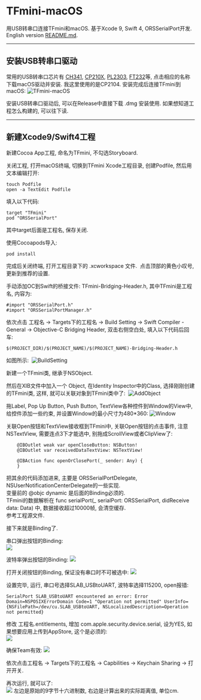 # TFmini-macOS
用USB转串口连接TFmini和macOS. 基于Xcode 9, Swift 4, ORSSerialPort开发. English version [README.md](/README.md).  

---
## 安装USB转串口驱动  
常用的USB转串口芯片有 [CH341](http://www.wch.cn/download/CH341SER_MAC_ZIP.html), [CP210X](https://www.silabs.com/products/development-tools/software/usb-to-uart-bridge-vcp-drivers), [PL2303](http://www.prolific.com.tw/US/ShowProduct.aspx?p_id=229&pcid=41), [FT232](http://www.ftdichip.com/Drivers/VCP.htm)等, 点击相应的名称下载macOS驱动并安装. 我这里使用的是CP2104. 安装完成后连接TFmini到macOS: 
![TFmini-macOS](/Assets/TFmini-macOS.jpg) 

安装USB转串口驱动后, 可以在Release中直接下载 .dmg 安装使用.  如果想知道工程怎么构建的, 可以往下读.  

--- 
## 新建Xcode9/Swift4工程  
新建Cocoa App工程, 命名为TFmini, 不勾选Storyboard.  

关闭工程, 打开macOS终端, 切换到TFmini Xcode工程目录, 创建Podfile, 然后用文本编辑打开:  
```
touch Podfile
open -a TextEdit Podfile
```

填入以下代码: 
```
target "TFmini"
pod "ORSSerialPort"
```
其中target后面是工程名, 保存关闭.  

使用Cocoapods导入: 
```
pod install
```

完成后关闭终端, 打开工程目录下的 .xcworkspace 文件.  点击顶部的黄色小叹号, 更新到推荐的设置.  

手动添加OC到Swift的桥接文件: TFmini-Bridging-Header.h, 其中TFmini是工程名, 内容为: 
```
#import "ORSSerialPort.h"
#import "ORSSerialPortManager.h"
```

依次点击 工程名 -> Targets下的工程名 -> Build Setting -> Swift Compiler -General -> Objective-C Bridging Header, 双击右侧空白处, 填入以下代码后回车: 
```
$(PROJECT_DIR)/$(PROJECT_NAME)/$(PROJECT_NAME)-Bridging-Header.h
```
如图所示:  
![BuildSetting](/Assets/BuildSetting.jpg) 

新建一个TFmini类, 继承于NSObject.  

然后在XIB文件中加入一个 Object, 在Identity Inspector中的Class, 选择刚刚创建的TFmini类, 这样, 就可以关联对象到TFmini类中了: 
![AddObject](/Assets/AddObject.jpg) 

拖Label, Pop Up Button, Push Button, TextView各种控件到Window的View中, 给控件添加一些约束, 并设置Window的最小尺寸为480*360: 
![Window](/Assets/Window.jpg)  

关联Open按钮和TextView接收框到TFmini中, 关联Open按钮的点击事件, 注意 NSTextView, 需要连点3下才能选中, 别拖成ScrollView或者ClipView了: 
```
    @IBOutlet weak var openCloseButton: NSButton!
    @IBOutlet var receivedDataTextView: NSTextView!
    
    @IBAction func openOrClosePort(_ sender: Any) {
    }
```
把其余的代码添加进来, 主要是 ORSSerialPortDelegate, NSUserNotificationCenterDelegate的一些实现.  
变量前的 @objc dynamic 是后面的Binding必须的.  
TFmini的数据解析在 func serialPort(_ serialPort: ORSSerialPort, didReceive data: Data) 中, 数据接收超过10000帧, 会清空缓存.  
参考工程源文件. 

接下来就是Binding了.  

串口弹出按钮的Binding:  
![](/Assets/serialBinding.jpg) 

波特率弹出按钮的Binding: 
![](/Assets/baudrateBinding.jpg)  

打开关闭按钮的Binding, 保证没有串口时不可被选中: 
![](/Assets/openBinding.jpg)  

设置完毕, 运行, 串口号选择SLAB_USBtoUART, 波特率选择115200, open报错:  
```
SerialPort SLAB_USBtoUART encountered an error: Error Domain=NSPOSIXErrorDomain Code=1 "Operation not permitted" UserInfo={NSFilePath=/dev/cu.SLAB_USBtoUART, NSLocalizedDescription=Operation not permitted}
``` 

修改 工程名.entitlements, 增加 com.apple.security.device.serial, 设为YES, 如果想要应用上传到AppStore, 这个是必须的:  
![](/Assets/entitlement.jpg)

确保Team有效: 
![](/Assets/team.jpg)

依次点击工程名 -> Targets下的工程名 -> Capbilities -> Keychain Sharing -> 打开开关.  

再次运行, 就可以了:  
![](/Assets/TFminiGUI.jpg) 
左边是原始的9字节十六进制数, 右边是计算出来的实际距离值, 单位cm. 
